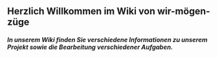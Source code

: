 ## Herzlich Willkommen im Wiki von wir-mögen-züge

##### In unserem Wiki finden Sie verschiedene Informationen zu unserem Projekt sowie die Bearbeitung verschiedener Aufgaben. 










          